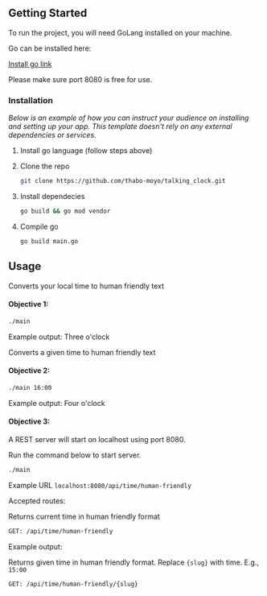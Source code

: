 <!-- GETTING STARTED -->
## Getting Started

To run the project, you will need GoLang installed on your machine.

Go can be installed here: <p><a href="https://go.dev/doc/install">Install go link</a></p>

Please make sure port 8080 is free for use.

### Installation

_Below is an example of how you can instruct your audience on installing and setting up your app. This template doesn't rely on any external dependencies or services._

1. Install go language (follow steps above)

2. Clone the repo
   ```sh
   git clone https://github.com/thabo-moyo/talking_clock.git
   ```
3. Install dependecies
   ```sh
   go build && go mod vendor
   ```
4. Compile go
   ```sh
   go build main.go
   ```

<!-- USAGE EXAMPLES -->
## Usage

Converts your local time to human friendly text
#### Objective 1: 
   ```sh
   ./main 
   ```
   
Example output: Three o'clock

Converts a given time to human friendly text
#### Objective 2: 

   ```sh
   ./main 16:00
   ```
Example output: Four o'clock

#### Objective 3: 
   A REST server will start on localhost using port 8080.
   
   Run the command below to start server.
   ```sh
   ./main
   ```
   
   Example URL
   ```localhost:8080/api/time/human-friendly```
   
   Accepted routes:
   
   Returns current time in human friendly format
   ```sh
   GET: /api/time/human-friendly
   ```
   Example output:
   
   
   Returns given time in human friendly format. Replace ```{slug}``` with time. E.g., ```15:00```

   ```sh
   GET: /api/time/human-friendly/{slug}
   ```

